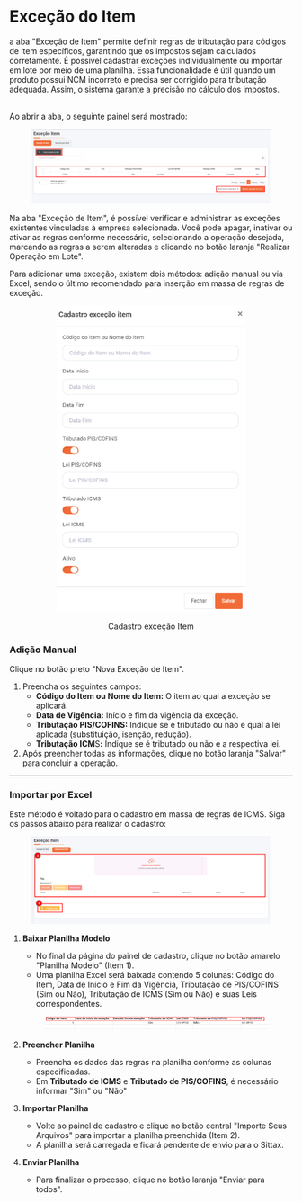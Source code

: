 # Exceção do Item

a aba "Exceção de Item" permite definir regras de tributação para códigos de item específicos, garantindo que os impostos sejam calculados corretamente. É possível cadastrar exceções individualmente ou importar em lote por meio de uma planilha. Essa funcionalidade é útil quando um produto possui NCM incorreto e precisa ser corrigido para tributação adequada. Assim, o sistema garante a precisão no cálculo dos impostos.

\
Ao abrir a aba, o seguinte painel será mostrado:

<figure><img src="../../.gitbook/assets/image (65).png" alt=""><figcaption></figcaption></figure>

Na aba "Exceção de Item", é possível verificar e administrar as exceções existentes vinculadas à empresa selecionada. Você pode apagar, inativar ou ativar as regras conforme necessário, selecionando a operação desejada, marcando as regras a serem alteradas e clicando no botão laranja "Realizar Operação em Lote".

Para adicionar uma exceção, existem dois métodos: adição manual ou via Excel, sendo o último recomendado para inserção em massa de regras de exceção.

&#x20;

<div align="center"><figure><img src="../../.gitbook/assets/image (148).png" alt="" width="336"><figcaption><p>Cadastro exceção Item</p></figcaption></figure></div>

### Adição Manual

Clique no botão preto "Nova Exceção de Item".

1. Preencha os seguintes campos:
   * **Código do Item ou Nome do Item:** O item ao qual a exceção se aplicará.
   * **Data de Vigência:** Início e fim da vigência da exceção.
   * **Tributação PIS/COFINS:** Indique se é tributado ou não e qual a lei aplicada (substituição, isenção, redução).
   * **Tributação ICM**&#x53;**:** Indique se é tributado ou não e a respectiva lei.
2. Após preencher todas as informações, clique no botão laranja "Salvar" para concluir a operação.

***

### Importar por Excel

Este método é voltado para o cadastro em massa de regras de ICMS. Siga os passos abaixo para realizar o cadastro:

<figure><img src="../../.gitbook/assets/image (149).png" alt=""><figcaption></figcaption></figure>

1.  **Baixar Planilha Modelo**

    * No final da página do painel de cadastro, clique no botão amarelo "Planilha Modelo" (Item 1).
    * Uma planilha Excel será baixada contendo 5 colunas: Código do Item, Data de Início e Fim da Vigência, Tributação de PIS/COFINS (Sim ou Não), Tributação de ICMS (Sim ou Não) e suas Leis correspondentes.

    <figure><img src="../../.gitbook/assets/image (152).png" alt=""><figcaption></figcaption></figure>
2. **Preencher Planilha**
   * Preencha os dados das regras na planilha conforme as colunas especificadas.
   * Em **Tributado de ICMS** e **Tributado de PIS/COFINS**, é necessário informar "Sim" ou "Não"
3. **Importar Planilha**
   * Volte ao painel de cadastro e clique no botão central "Importe Seus Arquivos" para importar a planilha preenchida (Item 2).
   * A planilha será carregada e ficará pendente de envio para o Sittax.
4. **Enviar Planilha**
   * Para finalizar o processo, clique no botão laranja "Enviar para todos".
